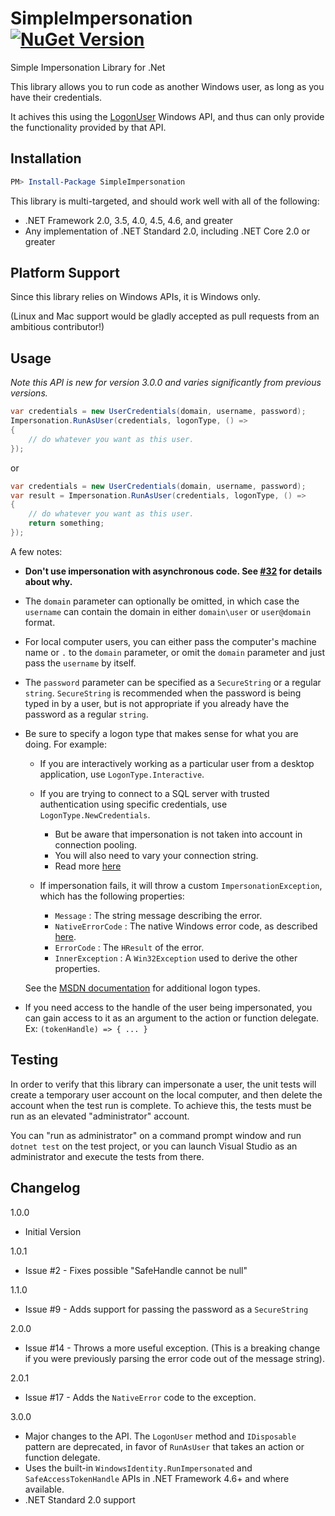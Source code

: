 SimpleImpersonation  [![NuGet Version](https://img.shields.io/nuget/v/SimpleImpersonation.svg?style=flat)](https://www.nuget.org/packages/SimpleImpersonation/) 
===================

Simple Impersonation Library for .Net

This library allows you to run code as another Windows user, as long as you have their credentials.

It achives this using the [LogonUser](http://msdn.microsoft.com/en-us/library/windows/desktop/aa378184.aspx) Windows API, and thus can only provide the functionality provided by that API.

## Installation

```powershell
PM> Install-Package SimpleImpersonation
```

This library is multi-targeted, and should work well with all of the following:
  - .NET Framework 2.0, 3.5, 4.0, 4.5, 4.6, and greater
  - Any implementation of .NET Standard 2.0, including .NET Core 2.0 or greater

## Platform Support

Since this library relies on Windows APIs, it is Windows only.

(Linux and Mac support would be gladly accepted as pull requests from an ambitious contributor!)

## Usage

*Note this API is new for version 3.0.0 and varies significantly from previous versions.*

```csharp
var credentials = new UserCredentials(domain, username, password);
Impersonation.RunAsUser(credentials, logonType, () =>
{
    // do whatever you want as this user.
}); 
```

or

```csharp
var credentials = new UserCredentials(domain, username, password);
var result = Impersonation.RunAsUser(credentials, logonType, () =>
{
    // do whatever you want as this user.
    return something;
}); 
```

A few notes:

- **Don't use impersonation with asynchronous code.  See [#32](https://github.com/mj1856/SimpleImpersonation/issues/32) for details about why.**

- The `domain` parameter can optionally be omitted, in which case the `username` can contain the domain in either `domain\user` or `user@domain` format.

- For local computer users, you can either pass the computer's machine name or `.` to the `domain` parameter, or omit the `domain` parameter and just pass the `username` by itself.

- The `password` parameter can be specified as a `SecureString` or a regular `string`.  `SecureString` is recommended when the password is being typed in by a user, but is not appropriate if you already have the password as a regular `string`.

- Be sure to specify a logon type that makes sense for what you are doing.  For example:

  - If you are interactively working as a particular user from a desktop application, use `LogonType.Interactive`.

  - If you are trying to connect to a SQL server with trusted authentication using specific credentials, use `LogonType.NewCredentials`.
    - But be aware that impersonation is not taken into account in connection pooling.
    - You will also need to vary your connection string.
    - Read more [here](http://stackoverflow.com/q/18198291/634824)

  - If impersonation fails, it will throw a custom `ImpersonationException`, which has the following properties:
    - `Message` : The string message describing the error.  
    - `NativeErrorCode` : The native Windows error code, as described [here](https://msdn.microsoft.com/en-us/library/windows/desktop/ms681381.aspx).
    - `ErrorCode` : The `HResult` of the error.
    - `InnerException` : A `Win32Exception` used to derive the other properties.
  
  See the [MSDN documentation](http://msdn.microsoft.com/library/windows/desktop/aa378184.aspx) for additional logon types.

- If you need access to the handle of the user being impersonated, you can gain access to it as an argument to the action or function delegate.  Ex:  `(tokenHandle) => { ... }`

Testing
-------

In order to verify that this library can impersonate a user, the unit tests will create a temporary user account on the local computer,
and then delete the account when the test run is complete.  To achieve this, the tests must be run as an elevated "administrator" account.

You can "run as administrator" on a command prompt window and run `dotnet test` on the test project, or you can launch Visual Studio as an administrator and execute the tests from there.

Changelog
---------

1.0.0

 - Initial Version

1.0.1

 - Issue #2 - Fixes possible "SafeHandle cannot be null"

1.1.0

 - Issue #9 - Adds support for passing the password as a `SecureString`

2.0.0

- Issue #14 - Throws a more useful exception.  (This is a breaking change if you were previously parsing the error code out of the message string).

2.0.1

- Issue #17 - Adds the `NativeError` code to the exception.

3.0.0

- Major changes to the API.  The `LogonUser` method and `IDisposable` pattern are deprecated, in favor of `RunAsUser` that takes an action or function delegate.
- Uses the built-in `WindowsIdentity.RunImpersonated` and `SafeAccessTokenHandle` APIs in .NET Framework 4.6+ and where available.
- .NET Standard 2.0 support
